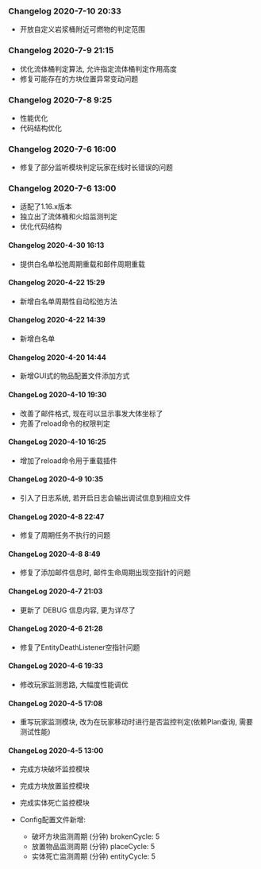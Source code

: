 ### Changelog 2020-7-10 20:33
- 开放自定义岩浆桶附近可燃物的判定范围

### Changelog 2020-7-9 21:15
- 优化流体桶判定算法, 允许指定流体桶判定作用高度
- 修复可能存在的方块位置异常变动问题

### Changelog 2020-7-8 9:25
- 性能优化
- 代码结构优化

### Changelog 2020-7-6 16:00
- 修复了部分监听模块判定玩家在线时长错误的问题

### Changelog 2020-7-6 13:00
- 适配了1.16.x版本
- 独立出了流体桶和火焰监测判定
- 优化代码结构

#### Changelog 2020-4-30 16:13
- 提供白名单松弛周期重载和邮件周期重载

#### Changelog 2020-4-22 15:29
- 新增白名单周期性自动松弛方法

#### Changelog 2020-4-22 14:39
- 新增白名单

#### Changelog 2020-4-20 14:44
- 新增GUI式的物品配置文件添加方式

#### ChangeLog 2020-4-10 19:30
- 改善了邮件格式, 现在可以显示事发大体坐标了
- 完善了reload命令的权限判定

#### ChangeLog 2020-4-10 16:25
- 增加了reload命令用于重载插件

#### ChangeLog 2020-4-9 10:35
- 引入了日志系统, 若开启日志会输出调试信息到相应文件

#### ChangeLog 2020-4-8 22:47
- 修复了周期任务不执行的问题

#### ChangeLog 2020-4-8 8:49
- 修复了添加邮件信息时, 邮件生命周期出现空指针的问题

#### ChangeLog 2020-4-7 21:03
- 更新了 DEBUG 信息内容, 更为详尽了

#### ChangeLog 2020-4-6 21:28
- 修复了EntityDeathListener空指针问题

#### ChangeLog 2020-4-6 19:33
- 修改玩家监测思路, 大幅度性能调优

#### ChangeLog 2020-4-5 17:08
- 重写玩家监测模块, 改为在玩家移动时进行是否监控判定(依赖Plan查询, 需要测试性能)

#### ChangeLog 2020-4-5 13:00
- 完成方块破坏监控模块
- 完成方块放置监控模块
- 完成实体死亡监控模块

- Config配置文件新增:
    - 破坏方块监测周期 (分钟)
	brokenCycle: 5
	- 放置物品监测周期 (分钟)
	placeCycle: 5
	- 实体死亡监测周期 (分钟)
	entityCycle: 5
